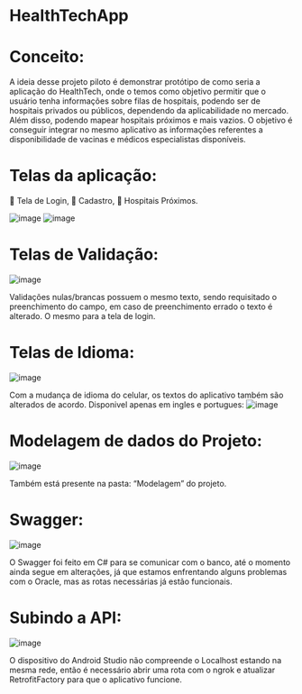 # HealthTechApp
# Conceito:
A ideia desse projeto piloto é demonstrar protótipo de como seria a aplicação do HealthTech, onde o temos como objetivo permitir que o usuário tenha informações sobre filas de hospitais, podendo ser de hospitais privados ou públicos, dependendo da aplicabilidade no mercado.
Além disso, podendo mapear hospitais próximos e mais vazios.
O objetivo é conseguir integrar no mesmo aplicativo as informações referentes a disponibilidade de vacinas e médicos especialistas disponíveis.

# Telas da aplicação:
	Tela de Login,
	Cadastro,
	Hospitais Próximos.

![image](https://github.com/LSilvaPedroso/HealthTechApp/assets/61203222/ec5112cf-8739-4ab8-b5c7-e57eed789eba)
![image](https://github.com/LSilvaPedroso/HealthTechApp/assets/61203222/c912514e-d212-4b1e-8e6b-22086c41123a)


# Telas de Validação:
![image](https://github.com/LSilvaPedroso/HealthTechApp/assets/61203222/220d0a1b-8492-434f-b212-4285390dc734)

Validações nulas/brancas possuem o mesmo texto, sendo requisitado o preenchimento do campo, em caso de preenchimento errado o texto é alterado.
O mesmo para a tela de login.


# Telas de Idioma:
![image](https://github.com/LSilvaPedroso/HealthTechApp/assets/61203222/01fead4c-2ad9-46be-ad56-410199e19ec9)

Com a mudança de idioma do celular, os textos do aplicativo também são alterados de acordo.
Disponivel apenas em ingles e portugues:
![image](https://github.com/LSilvaPedroso/HealthTechApp/assets/61203222/e4896a3d-7398-4178-8fd1-cf78de49d19b)

 
# Modelagem de dados do Projeto:
![image](https://github.com/LSilvaPedroso/HealthTechApp/assets/61203222/7268e8e1-8e18-4bb1-8c49-438d33a11dc5)

Também está presente na pasta: “Modelagem” do projeto.


# Swagger:
![image](https://github.com/LSilvaPedroso/HealthTechApp/assets/61203222/e1bfb0af-0752-49bd-b609-e51f27fdd88e)

O Swagger foi feito em C# para se comunicar com o banco, até o momento ainda segue em alterações, já que estamos enfrentando alguns problemas com o Oracle, mas as rotas necessárias já estão funcionais.


# Subindo a API:
![image](https://github.com/LSilvaPedroso/HealthTechApp/assets/61203222/98f562bb-26d9-4f2a-a98d-4299e24f5d47)

O dispositivo do Android Studio não compreende o Localhost estando na mesma rede, então é necessário abrir uma rota com o ngrok e atualizar RetrofitFactory para que o aplicativo funcione.
